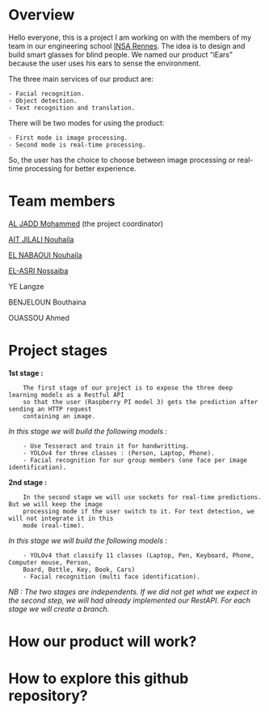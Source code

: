 # Overview

Hello everyone, this is a project I am working on with the members of my team in our engineering school [INSA Rennes](https://www.insa-rennes.fr/). The idea is to design and build smart glasses for blind people. We named our product “iEars” because the user uses his ears to sense the environment.

The three main services of our product are:
    
    - Facial recognition.
    - Object detection.
    - Text recognition and translation.

There will be two modes for using the product:

    - First mode is image processing. 
    - Second mode is real-time processing.

So, the user has the choice to choose between image processing or real-time processing for better experience.  

# Team members

[AL JADD Mohammed](https://www.linkedin.com/in/aljadd/) (the project coordinator)

[AIT JILALI Nouhaila](https://www.linkedin.com/in/nouhaila-ait-jilali-a751951b7/)

[EL NABAOUI Nouhaila](https://www.linkedin.com/in/nouhaila-el-nabaoui-b43b8b19b/)

[EL-ASRI Nossaiba](https://www.linkedin.com/in/nossaiba-el-asri-725b331b2/)

YE Langze

BENJELOUN Bouthaina

OUASSOU Ahmed

# Project stages

**1st stage :**

        The first stage of our project is to expose the three deep learning models as a Restful API 
        so that the user (Raspberry PI model 3) gets the prediction after sending an HTTP request
        containing an image.

*In this stage we will build the following models :*

        - Use Tesseract and train it for handwritting.
        - YOLOv4 for three classes : (Person, Laptop, Phone).
        - Facial recognition for our group members (one face per image identification).


**2nd stage :**

        In the second stage we will use sockets for real-time predictions. But we will keep the image
        processing mode if the user switch to it. For text detection, we will not integrate it in this
        mode (real-time).

*In this stage we will build the following models :*

        - YOLOv4 that classify 11 classes (Laptop, Pen, Keyboard, Phone, Computer mouse, Person, 
        Board, Bottle, Key, Book, Cars)
        - Facial recognition (multi face identification).



*NB : The two stages are independents. If we did not get what we expect in the second step, we will had already implemented our RestAPI. For each stage we will create a branch.* 


# How our product will work?



# How to explore this github repository?